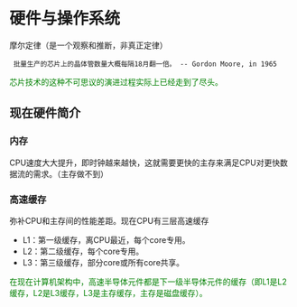 # 硬件与操作系统

摩尔定律（是一个观察和推断，非真正定律）

~~~
 批量生产的芯片上的晶体管数量大概每隔18月翻一倍。 -- Gordon Moore, in 1965
~~~

<span style="color:green; ">芯片技术的这种不可思议的演进过程实际上已经走到了尽头。</span>

## 现在硬件简介

### 内存

CPU速度大大提升，即时钟越来越快，这就需要更快的主存来满足CPU对更快数据流的需求。（主存做不到）

### 高速缓存

弥补CPU和主存间的性能差距。现在CPU有三层高速缓存

* L1：第一级缓存，离CPU最近，每个core专用。
* L2：第二级缓存，每个core专用。
* L3：第三级缓存，部分core或所有core共享。

<span style="color:green; ">
在现在计算机架构中，高速半导体元件都是下一级半导体元件的缓存（即L1是L2缓存，L2是L3缓存，L3是主存缓存，主存是磁盘缓存）。</span>
